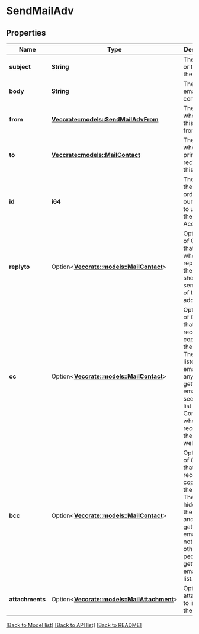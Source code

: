 # SendMailAdv

## Properties

Name | Type | Description | Notes
------------ | ------------- | ------------- | -------------
**subject** | **String** | The subject or title of the email | 
**body** | **String** | The main email contents. | 
**from** | [**Vec<crate::models::SendMailAdvFrom>**](SendMailAdv_from.md) | The contact whom is the this email is from. | 
**to** | [**Vec<crate::models::MailContact>**](MailContact.md) | The Contact whom is the primary recipient of this email. | 
**id** | **i64** | The ID of the Mail order within our system to use as the Mail Account. | 
**replyto** | Option<[**Vec<crate::models::MailContact>**](MailContact.md)> | Optional list of Contacts that specify where replies to the email should be sent instead of the _from_ address. | [optional]
**cc** | Option<[**Vec<crate::models::MailContact>**](MailContact.md)> | Optional list of Contacts that should receive copies of the email.  They are listed on the email and anyone getting the email can see this full list of Contacts who received the email as well. | [optional]
**bcc** | Option<[**Vec<crate::models::MailContact>**](MailContact.md)> | Optional list of Contacts that should receive copies of the email.  They are hidden on the email and anyone gettitng the email would not see the other people getting the email in this list. | [optional]
**attachments** | Option<[**Vec<crate::models::MailAttachment>**](MailAttachment.md)> | Optional file attachments to include in the email | [optional]

[[Back to Model list]](../README.md#documentation-for-models) [[Back to API list]](../README.md#documentation-for-api-endpoints) [[Back to README]](../README.md)


